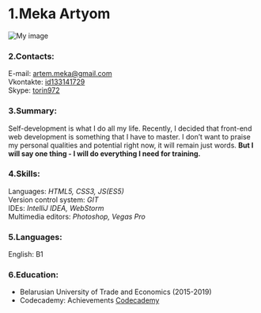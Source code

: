# 1.Meka Artyom  
![My image](https://pp.userapi.com/c847021/v847021498/114094/7FsEg84uNhc.jpg)
### 2.Contacts:  
E-mail: [artem.meka@gmail.com](mailto:artem.meka@gmail.com)  
Vkontakte: [id133141729 ](https://vk.com/id133141729)  
Skype: [torin972](skype:torin972?chat)
### 3.Summary:  
Self-development is what I do all my life. Recently, I decided that 
front-end web development is something that I have to master. I 
don’t want to praise my personal qualities and potential right now, it 
will remain just words. **But I will say one thing - I will do everything I 
need for training.**  
### 4.Skills:  
Languages: *HTML5, CSS3, JS(ES5)*  
Version control system: *GIT*  
IDEs: *IntelliJ IDEA, WebStorm*  
Multimedia editors: *Photoshop, Vegas Pro*  
### 5.Languages:  
English: B1
### 6.Education:  
* Belarusian University of Trade and Economics (2015-2019)  
* Codecademy: Achievements [Codecademy](https://www.codecademy.com/users/Kaifaat/achievements)    

